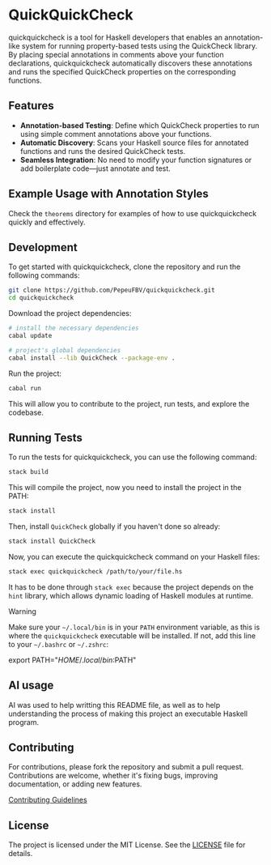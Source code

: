 # QuickQuickCheck

quickquickcheck is a tool for Haskell developers that enables an annotation-like system for running property-based tests using the QuickCheck library. By placing special annotations in comments above your function declarations, quickquickcheck automatically discovers these annotations and runs the specified QuickCheck properties on the corresponding functions.

## Features

- **Annotation-based Testing**: Define which QuickCheck properties to run using simple comment annotations above your functions.
- **Automatic Discovery**: Scans your Haskell source files for annotated functions and runs the desired QuickCheck tests.
- **Seamless Integration**: No need to modify your function signatures or add boilerplate code—just annotate and test.

## Example Usage with Annotation Styles

Check the `theorems` directory for examples of how to use quickquickcheck quickly and effectively.

## Development

To get started with quickquickcheck, clone the repository and run the following commands:

```bash
git clone https://github.com/PepeuFBV/quickquickcheck.git
cd quickquickcheck
```

Download the project dependencies:

```bash
# install the necessary dependencies
cabal update

# project's global dependencies
cabal install --lib QuickCheck --package-env .
```

Run the project:

```bash
cabal run
```

This will allow you to contribute to the project, run tests, and explore the codebase.

## Running Tests

To run the tests for quickquickcheck, you can use the following command:

```bash
stack build
```

This will compile the project, now you need to install the project in the PATH:

```bash
stack install
```

Then, install `QuickCheck` globally if you haven't done so already:

```bash
stack install QuickCheck
```

Now, you can execute the quickquickcheck command on your Haskell files:

```bash
stack exec quickquickcheck /path/to/your/file.hs
```

It has to be done through `stack exec` because the project depends on the `hint` library, which allows dynamic loading of Haskell modules at runtime.

> [!WARNING]
> Make sure your `~/.local/bin` is in your `PATH` environment variable, as this is where the `quickquickcheck` executable will be installed. If not, add this line to your `~/.bashrc` or `~/.zshrc`:
> 
> export PATH="$HOME/.local/bin:$PATH"

## AI usage

AI was used to help writting this README file, as well as to help understanding the process of making this project an executable Haskell program.

## Contributing

For contributions, please fork the repository and submit a pull request. Contributions are welcome, whether it's fixing bugs, improving documentation, or adding new features.

[Contributing Guidelines](CONTRIBUTING)

## License

The project is licensed under the MIT License. See the [LICENSE](LICENSE) file for details.